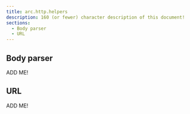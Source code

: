 ```yaml
---
title: arc.http.helpers
description: 160 (or fewer) character description of this document!
sections:
  - Body parser
  - URL
---
```


## Body parser

ADD ME!


## URL

ADD ME!

